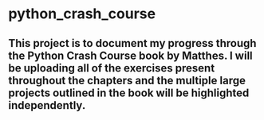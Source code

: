 # python_crash_course

## This project is to document my progress through the Python Crash Course book by Matthes. I will be uploading all of the exercises present throughout the chapters and the multiple large projects outlined in the book will be highlighted independently. 
